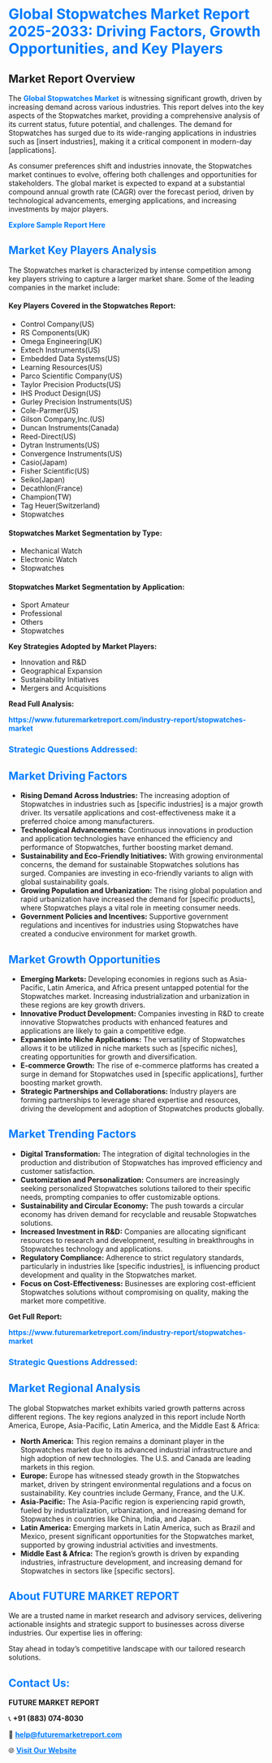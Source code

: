 <h1 style="color: #007BFF;">Global Stopwatches Market Report 2025-2033: Driving Factors, Growth Opportunities, and Key Players</h1>

<section id="overview">
<h2>Market Report Overview</h2>
<p>The <a href="https://www.futuremarketreport.com/industry-report/stopwatches-market" style="color: #007BFF; text-decoration: none;"><strong>Global Stopwatches Market</strong></a> is witnessing significant growth, driven by increasing demand across various industries. This report delves into the key aspects of the Stopwatches market, providing a comprehensive analysis of its current status, future potential, and challenges. The demand for Stopwatches has surged due to its wide-ranging applications in industries such as [insert industries], making it a critical component in modern-day [applications].</p>
<p>As consumer preferences shift and industries innovate, the Stopwatches market continues to evolve, offering both challenges and opportunities for stakeholders. The global market is expected to expand at a substantial compound annual growth rate (CAGR) over the forecast period, driven by technological advancements, emerging applications, and increasing investments by major players.</p>
</section>

<section id="overview">
<p><a href="https://www.futuremarketreport.com/request-sample/reportId=101488" style="color: #007BFF; text-decoration: none;"><strong>Explore Sample Report Here</strong></a></p>
</section>

<section id="key-players">
<h2 style="color: #007BFF;">Market Key Players Analysis</h2>
<p>The Stopwatches market is characterized by intense competition among key players striving to capture a larger market share. Some of the leading companies in the market include:</p>
<h4>Key Players Covered in the Stopwatches Report:</h4>
<ul><li>Control Company(US)</li><li>RS Components(UK)</li><li>Omega Engineering(UK)</li><li>Extech Instruments(US)</li><li>Embedded Data Systems(US)</li><li>Learning Resources(US)</li><li>Parco Scientific Company(US)</li><li>Taylor Precision Products(US)</li><li>IHS Product Design(US)</li><li>Gurley Precision Instruments(US)</li><li>Cole-Parmer(US)</li><li>Gilson Company,Inc.(US)</li><li>Duncan Instruments(Canada)</li><li>Reed-Direct(US)</li><li>Dytran Instruments(US)</li><li>Convergence Instruments(US)</li><li>Casio(Japam)</li><li>Fisher Scientific(US)</li><li>Seiko(Japan)</li><li>Decathlon(France)</li><li>Champion(TW)</li><li>Tag Heuer(Switzerland)</li><li>Stopwatches</li></ul>
<h4>Stopwatches Market Segmentation by Type:</h4>
<ul><li>Mechanical Watch</li><li>Electronic Watch</li><li>Stopwatches</li></ul>

<h4>Stopwatches Market Segmentation by Application:</h4>
<ul><li>Sport Amateur</li><li>Professional</li><li>Others</li><li>Stopwatches</li></ul>
<p><strong>Key Strategies Adopted by Market Players:</strong></p>
<ul>
<li>Innovation and R&D</li>
<li>Geographical Expansion</li>
<li>Sustainability Initiatives</li>
<li>Mergers and Acquisitions</li>
</ul>
</section>

<section>
<p><strong>Read Full Analysis: </strong></p><a href="https://www.futuremarketreport.com/industry-report/stopwatches-market" style="color: #007BFF; text-decoration: none;"><strong>https://www.futuremarketreport.com/industry-report/stopwatches-market</strong></a>
<h3 style="color: #007BFF;">Strategic Questions Addressed:</h3>
</section>

<section id="driving-factors">
<h2 style="color: #007BFF;">Market Driving Factors</h2>
<ul>
<li><strong>Rising Demand Across Industries:</strong> The increasing adoption of Stopwatches in industries such as [specific industries] is a major growth driver. Its versatile applications and cost-effectiveness make it a preferred choice among manufacturers.</li>
<li><strong>Technological Advancements:</strong> Continuous innovations in production and application technologies have enhanced the efficiency and performance of Stopwatches, further boosting market demand.</li>
<li><strong>Sustainability and Eco-Friendly Initiatives:</strong> With growing environmental concerns, the demand for sustainable Stopwatches solutions has surged. Companies are investing in eco-friendly variants to align with global sustainability goals.</li>
<li><strong>Growing Population and Urbanization:</strong> The rising global population and rapid urbanization have increased the demand for [specific products], where Stopwatches plays a vital role in meeting consumer needs.</li>
<li><strong>Government Policies and Incentives:</strong> Supportive government regulations and incentives for industries using Stopwatches have created a conducive environment for market growth.</li>
</ul>
</section>

<section id="growth-opportunities">
<h2 style="color: #007BFF;">Market Growth Opportunities</h2>
<ul>
<li><strong>Emerging Markets:</strong> Developing economies in regions such as Asia-Pacific, Latin America, and Africa present untapped potential for the Stopwatches market. Increasing industrialization and urbanization in these regions are key growth drivers.</li>
<li><strong>Innovative Product Development:</strong> Companies investing in R&D to create innovative Stopwatches products with enhanced features and applications are likely to gain a competitive edge.</li>
<li><strong>Expansion into Niche Applications:</strong> The versatility of Stopwatches allows it to be utilized in niche markets such as [specific niches], creating opportunities for growth and diversification.</li>
<li><strong>E-commerce Growth:</strong> The rise of e-commerce platforms has created a surge in demand for Stopwatches used in [specific applications], further boosting market growth.</li>
<li><strong>Strategic Partnerships and Collaborations:</strong> Industry players are forming partnerships to leverage shared expertise and resources, driving the development and adoption of Stopwatches products globally.</li>
</ul>
</section>

<section id="trending-factors">
<h2 style="color: #007BFF;">Market Trending Factors</h2>
<ul>
<li><strong>Digital Transformation:</strong> The integration of digital technologies in the production and distribution of Stopwatches has improved efficiency and customer satisfaction.</li>
<li><strong>Customization and Personalization:</strong> Consumers are increasingly seeking personalized Stopwatches solutions tailored to their specific needs, prompting companies to offer customizable options.</li>
<li><strong>Sustainability and Circular Economy:</strong> The push towards a circular economy has driven demand for recyclable and reusable Stopwatches solutions.</li>
<li><strong>Increased Investment in R&D:</strong> Companies are allocating significant resources to research and development, resulting in breakthroughs in Stopwatches technology and applications.</li>
<li><strong>Regulatory Compliance:</strong> Adherence to strict regulatory standards, particularly in industries like [specific industries], is influencing product development and quality in the Stopwatches market.</li>
<li><strong>Focus on Cost-Effectiveness:</strong> Businesses are exploring cost-efficient Stopwatches solutions without compromising on quality, making the market more competitive.</li>
</ul>
</section>

<section>
<p><strong>Get Full Report: </strong></p><a href="https://www.futuremarketreport.com/industry-report/stopwatches-market" style="color: #007BFF; text-decoration: none;"><strong>https://www.futuremarketreport.com/industry-report/stopwatches-market</strong></a>
<h3 style="color: #007BFF;">Strategic Questions Addressed:</h3>
</section>


<section id="regional-analysis">
<h2 style="color: #007BFF;">Market Regional Analysis</h2>
<p>The global Stopwatches market exhibits varied growth patterns across different regions. The key regions analyzed in this report include North America, Europe, Asia-Pacific, Latin America, and the Middle East & Africa:</p>
<ul>
<li><strong>North America:</strong> This region remains a dominant player in the Stopwatches market due to its advanced industrial infrastructure and high adoption of new technologies. The U.S. and Canada are leading markets in this region.</li>
<li><strong>Europe:</strong> Europe has witnessed steady growth in the Stopwatches market, driven by stringent environmental regulations and a focus on sustainability. Key countries include Germany, France, and the U.K.</li>
<li><strong>Asia-Pacific:</strong> The Asia-Pacific region is experiencing rapid growth, fueled by industrialization, urbanization, and increasing demand for Stopwatches in countries like China, India, and Japan.</li>
<li><strong>Latin America:</strong> Emerging markets in Latin America, such as Brazil and Mexico, present significant opportunities for the Stopwatches market, supported by growing industrial activities and investments.</li>
<li><strong>Middle East & Africa:</strong> The region’s growth is driven by expanding industries, infrastructure development, and increasing demand for Stopwatches in sectors like [specific sectors].</li>
</ul>
</section>

<footer>
<h2 style="color: #007BFF;">About FUTURE MARKET REPORT</h2>
<p>We are a trusted name in market research and advisory services, delivering actionable insights and strategic support to businesses across diverse industries. Our expertise lies in offering:</p>

<p>Stay ahead in today’s competitive landscape with our tailored research solutions.</p>

<h2 style="color: #007BFF;">Contact Us:</h2>
<p><strong>FUTURE MARKET REPORT</strong></p>
<p>📞 <strong>+91 (883) 074-8030</strong></p>
<p>📧 <strong><a href="mailto:help@futuremarketreport.com" style="color: #007BFF;">help@futuremarketreport.com</a></strong></p>
<p>🌐 <strong><a href="https://www.futuremarketreport.com/" style="color: #007BFF;">Visit Our Website</a></strong></p>
</footer>